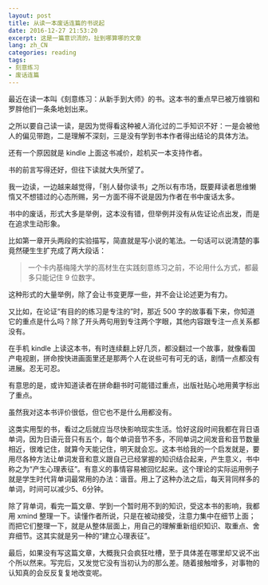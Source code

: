 ```yaml
---
layout: post
title: 从读一本废话连篇的书说起
date: 2016-12-27 21:53:20
excerpt: 这是一篇意识流的，扯到哪算哪的文章
lang: zh_CN
categories: reading
tags:
- 刻意练习
- 废话连篇
---
```


最近在读一本叫《刻意练习：从新手到大师》的书。这本书的重点早已被万维钢和罗胖他们一条条地划出来。

之所以要自己读一读，是因为觉得看这种被人消化过的二手知识不好：一是会被他人的偏见带跑，二是理解不深刻，三是没有学到书本作者得出结论的具体方法。

还有一个原因就是 kindle 上面这书减价，趁机买一本支持作者。

书的前言写得还好，但往下读就大失所望了。

我一边读，一边越来越觉得，「别人替你读书」之所以有市场，既要拜读者思维懒惰又不想错过的心态所赐，另一方面不得不说是因为作者在书中废话太多。

书中的废话，形式大多是举例，这本没有错，但举例并没有从佐证论点出发，而是在追求生动形象。

比如第一章开头两段的实验描写，简直就是写小说的笔法。一句话可以说清楚的事竟然硬生生扩充成了两大段话：

> 一个卡内基梅隆大学的高材生在实践刻意练习之前，不论用什么方式，都最多只能记住 9 位数字。

这种形式的大量举例，除了会让书变更厚一些，并不会让论述更为有力。

又比如，在论证“有目的的练习是专注的”时，那近 500 字的故事看下来，你知道它的重点是什么吗？除了开头两句用到专注两个字眼，其他内容跟专注一点关系都没有。

在手机 kindle 上读这本书，有时连续翻上好几页，都没翻过一个故事，就像看国产电视剧，拼命按快进画面里还是那两个人在说些可有可无的话，剧情一点都没有进展。忍无可忍。

有意思的是，或许知道读者在拼命翻书时可能错过重点，出版社贴心地用黄字标出了重点。

虽然我对这本书评价很低，但它也不是什么用都没有。

这类实用型的书，看过之后就应当尽快影响现实生活。恰好这段时间我都在背日语单词，因为日语元音只有五个，每个单词音节不多，不同单词之间发音和音节数量相近，很难记住，就算今天能记住，明天就会忘。这本书给我的一个启发就是，要用尽各种方法让单词发音和意义跟自己已经掌握的知识结合起来，产生意义，书中称之为“产生心理表征”。有意义的事情容易被回忆起来。这个理论的实际运用例子就是学生时代背单词最常用的办法：谐音。用上了这种办法之后，每天背同样多的单词，时间可以减少5、6分钟。

除了背单词，看完一篇文章、学到一个暂时用不到的知识，受这本书的影响，我都用 xmind 整理一下。读懂作者所说，只是在被动接受，注意力集中在细节上面；而把它们整理一下，就是从整体层面上，用自己的理解重新组织知识、取重点、舍弃细节。这其实就是另一种的“建立心理表征”。

最后，如果没有写这篇文章，大概我只会疯狂吐槽，至于具体差在哪里却又说不出个所以然来。写完后，又发觉它没有当初认为的那么差。随着接触增多，对事物的认知真的会反反复复地改变呢。